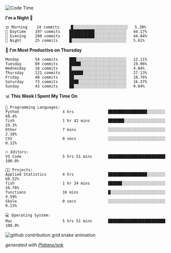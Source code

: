 <!--START_SECTION:waka-->
![Code Time](http://img.shields.io/badge/Code%20Time-245%20hrs%2053%20mins-blue)

**I'm a Night 🦉** 

```text
🌞 Morning    24 commits     █░░░░░░░░░░░░░░░░░░░░░░░░   5.38% 
🌆 Daytime    197 commits    ███████████░░░░░░░░░░░░░░   44.17% 
🌃 Evening    200 commits    ███████████░░░░░░░░░░░░░░   44.84% 
🌙 Night      25 commits     █░░░░░░░░░░░░░░░░░░░░░░░░   5.61%

```
📅 **I'm Most Productive on Thursday** 

```text
Monday       54 commits     ███░░░░░░░░░░░░░░░░░░░░░░   12.11% 
Tuesday      89 commits     █████░░░░░░░░░░░░░░░░░░░░   19.96% 
Wednesday    18 commits     █░░░░░░░░░░░░░░░░░░░░░░░░   4.04% 
Thursday     121 commits    ██████░░░░░░░░░░░░░░░░░░░   27.13% 
Friday       48 commits     ██░░░░░░░░░░░░░░░░░░░░░░░   10.76% 
Saturday     73 commits     ████░░░░░░░░░░░░░░░░░░░░░   16.37% 
Sunday       43 commits     ██░░░░░░░░░░░░░░░░░░░░░░░   9.64%

```


📊 **This Week I Spent My Time On** 

```text
💬 Programming Languages: 
Python                   4 hrs               █████████████████░░░░░░░░   68.4% 
fish                     1 hr 42 mins        ███████░░░░░░░░░░░░░░░░░░   29.3% 
Other                    7 mins              ░░░░░░░░░░░░░░░░░░░░░░░░░   2.18% 
CSV                      0 secs              ░░░░░░░░░░░░░░░░░░░░░░░░░   0.12%

🔥 Editors: 
VS Code                  5 hrs 51 mins       █████████████████████████   100.0%

🐱‍💻 Projects: 
Applied Statistics       4 hrs               █████████████████░░░░░░░░   68.52% 
fish                     1 hr 34 mins        ██████░░░░░░░░░░░░░░░░░░░   26.76% 
functions                16 mins             █░░░░░░░░░░░░░░░░░░░░░░░░   4.59% 
Skole                    0 secs              ░░░░░░░░░░░░░░░░░░░░░░░░░   0.13%

💻 Operating System: 
Mac                      5 hrs 51 mins       █████████████████████████   100.0%

```


<!--END_SECTION:waka-->


<!--Snake Game-->
![github contribution grid snake animation](https://raw.githubusercontent.com/viggo-gascou/viggo-gascou/output/github-contribution-grid-snake.svg)

_generated with [Platane/snk](https://github.com/Platane/snk)_
<!--Snake Game-->

